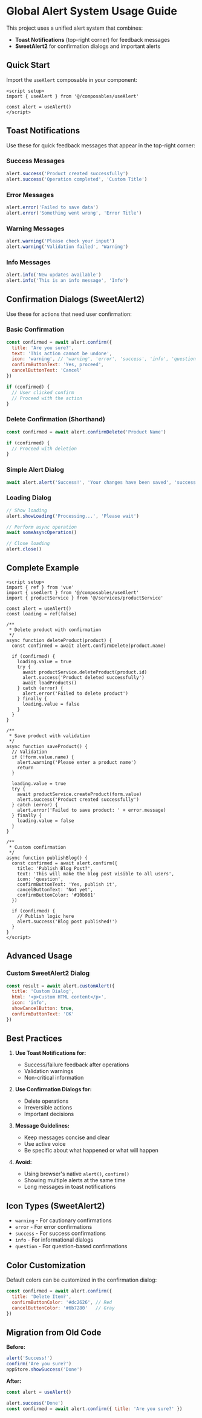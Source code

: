 # Global Alert System Usage Guide

This project uses a unified alert system that combines:
- **Toast Notifications** (top-right corner) for feedback messages
- **SweetAlert2** for confirmation dialogs and important alerts

## Quick Start

Import the `useAlert` composable in your component:

```vue
<script setup>
import { useAlert } from '@/composables/useAlert'

const alert = useAlert()
</script>
```

## Toast Notifications

Use these for quick feedback messages that appear in the top-right corner:

### Success Messages
```javascript
alert.success('Product created successfully')
alert.success('Operation completed', 'Custom Title')
```

### Error Messages
```javascript
alert.error('Failed to save data')
alert.error('Something went wrong', 'Error Title')
```

### Warning Messages
```javascript
alert.warning('Please check your input')
alert.warning('Validation failed', 'Warning')
```

### Info Messages
```javascript
alert.info('New updates available')
alert.info('This is an info message', 'Info')
```

## Confirmation Dialogs (SweetAlert2)

Use these for actions that need user confirmation:

### Basic Confirmation
```javascript
const confirmed = await alert.confirm({
  title: 'Are you sure?',
  text: 'This action cannot be undone',
  icon: 'warning', // 'warning', 'error', 'success', 'info', 'question'
  confirmButtonText: 'Yes, proceed',
  cancelButtonText: 'Cancel'
})

if (confirmed) {
  // User clicked confirm
  // Proceed with the action
}
```

### Delete Confirmation (Shorthand)
```javascript
const confirmed = await alert.confirmDelete('Product Name')

if (confirmed) {
  // Proceed with deletion
}
```

### Simple Alert Dialog
```javascript
await alert.alert('Success!', 'Your changes have been saved', 'success')
```

### Loading Dialog
```javascript
// Show loading
alert.showLoading('Processing...', 'Please wait')

// Perform async operation
await someAsyncOperation()

// Close loading
alert.close()
```

## Complete Example

```vue
<script setup>
import { ref } from 'vue'
import { useAlert } from '@/composables/useAlert'
import { productService } from '@/services/productService'

const alert = useAlert()
const loading = ref(false)

/**
 * Delete product with confirmation
 */
async function deleteProduct(product) {
  const confirmed = await alert.confirmDelete(product.name)
  
  if (confirmed) {
    loading.value = true
    try {
      await productService.deleteProduct(product.id)
      alert.success('Product deleted successfully')
      await loadProducts()
    } catch (error) {
      alert.error('Failed to delete product')
    } finally {
      loading.value = false
    }
  }
}

/**
 * Save product with validation
 */
async function saveProduct() {
  // Validation
  if (!form.value.name) {
    alert.warning('Please enter a product name')
    return
  }

  loading.value = true
  try {
    await productService.createProduct(form.value)
    alert.success('Product created successfully')
  } catch (error) {
    alert.error('Failed to save product: ' + error.message)
  } finally {
    loading.value = false
  }
}

/**
 * Custom confirmation
 */
async function publishBlog() {
  const confirmed = await alert.confirm({
    title: 'Publish Blog Post?',
    text: 'This will make the blog post visible to all users',
    icon: 'question',
    confirmButtonText: 'Yes, publish it',
    cancelButtonText: 'Not yet',
    confirmButtonColor: '#10b981'
  })
  
  if (confirmed) {
    // Publish logic here
    alert.success('Blog post published!')
  }
}
</script>
```

## Advanced Usage

### Custom SweetAlert2 Dialog
```javascript
const result = await alert.customAlert({
  title: 'Custom Dialog',
  html: '<p>Custom HTML content</p>',
  icon: 'info',
  showCancelButton: true,
  confirmButtonText: 'OK'
})
```

## Best Practices

1. **Use Toast Notifications for:**
   - Success/failure feedback after operations
   - Validation warnings
   - Non-critical information

2. **Use Confirmation Dialogs for:**
   - Delete operations
   - Irreversible actions
   - Important decisions

3. **Message Guidelines:**
   - Keep messages concise and clear
   - Use active voice
   - Be specific about what happened or what will happen

4. **Avoid:**
   - Using browser's native `alert()`, `confirm()`
   - Showing multiple alerts at the same time
   - Long messages in toast notifications

## Icon Types (SweetAlert2)

- `warning` - For cautionary confirmations
- `error` - For error confirmations
- `success` - For success confirmations
- `info` - For informational dialogs
- `question` - For question-based confirmations

## Color Customization

Default colors can be customized in the confirmation dialog:

```javascript
const confirmed = await alert.confirm({
  title: 'Delete Item?',
  confirmButtonColor: '#dc2626', // Red
  cancelButtonColor: '#6b7280'   // Gray
})
```

## Migration from Old Code

**Before:**
```javascript
alert('Success!')
confirm('Are you sure?')
appStore.showSuccess('Done')
```

**After:**
```javascript
const alert = useAlert()

alert.success('Done')
const confirmed = await alert.confirm({ title: 'Are you sure?' })
```

